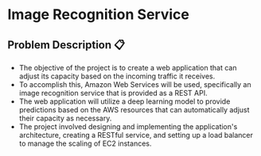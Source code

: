 # Image Recognition Service

## Problem Description 📋
* The objective of the project is to create a web application that can adjust its capacity based on the incoming traffic it receives. 
* To accomplish this, Amazon Web Services will be used, specifically an image recognition service that is provided as a REST API. 
* The web application will utilize a deep learning model to provide predictions based on the AWS resources that can automatically adjust their capacity as necessary. 
* The project involved designing and implementing the application's architecture, creating a RESTful service, and setting up a load balancer to manage the scaling of EC2 instances.
